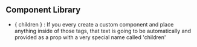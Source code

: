 ## Component Library

- { children } : If you every create a custom component and place anything inside of those tags, that text is going to be automatically and provided as a prop with a very special name called 'children'